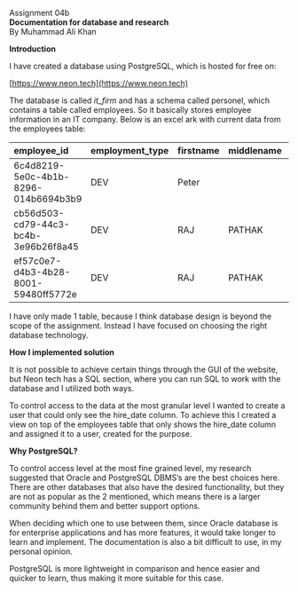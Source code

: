 Assignment 04b  
**Documentation for database and research**  
By Muhammad Ali Khan

**Introduction**

I have created a database using PostgreSQL, which is hosted for free on:  

[https://www.neon.tech](https://www.neon.tech) 

The database is called *it\_firm* and has a schema called personel, which contains a table called employees. So it basically stores employee information in an IT company. Below is an excel ark with current data from the employees table:

| employee\_id | employment\_type | firstname | middlename | lastname | hire\_date |
| :---- | :---- | :---- | :---- | :---- | ----- |
| 6c4d8219-5e0c-4b1b-8296-014b6694b3b9 | DEV | Peter |  | Hansen | 2025-04-09 |
| cb56d503-cd79-44c3-bc4b-3e96b26f8a45 | DEV | RAJ | PATHAK | KUMAR | 2025-04-08 |
| ef57c0e7-d4b3-4b28-8001-59480ff5772e | DEV | RAJ | PATHAK | KUMAR | 2025-04-08 |

I have only made 1 table, because I think database design is beyond the scope of the assignment. Instead I have focused on choosing the right database technology.

**How I implemented solution**

It is not possible to achieve certain things through the GUI of the  website, but Neon tech has a SQL section, where you can run SQL to work with the database and I utilized both ways. 

To control access to the data at the most granular level I wanted to create a user that could only see the hire\_date column. To achieve this I created a view on top of the employees table that only shows the hire\_date column and assigned it to a user, created for the purpose.

**Why PostgreSQL?**

To control access level at the most fine grained level, my research suggested that Oracle and PostgreSQL DBMS’s are the best choices here. There are other databases that also have the desired functionality, but they are not as popular as the 2 mentioned, which means there is a larger community behind them and better support options. 

When deciding which one to use between them, since Oracle database is for enterprise applications and has more features, it would take longer to learn and implement. The documentation is also a bit difficult to use, in my personal opinion. 

PostgreSQL is more lightweight in comparison and hence easier and quicker to learn, thus making it more suitable for this case. 

